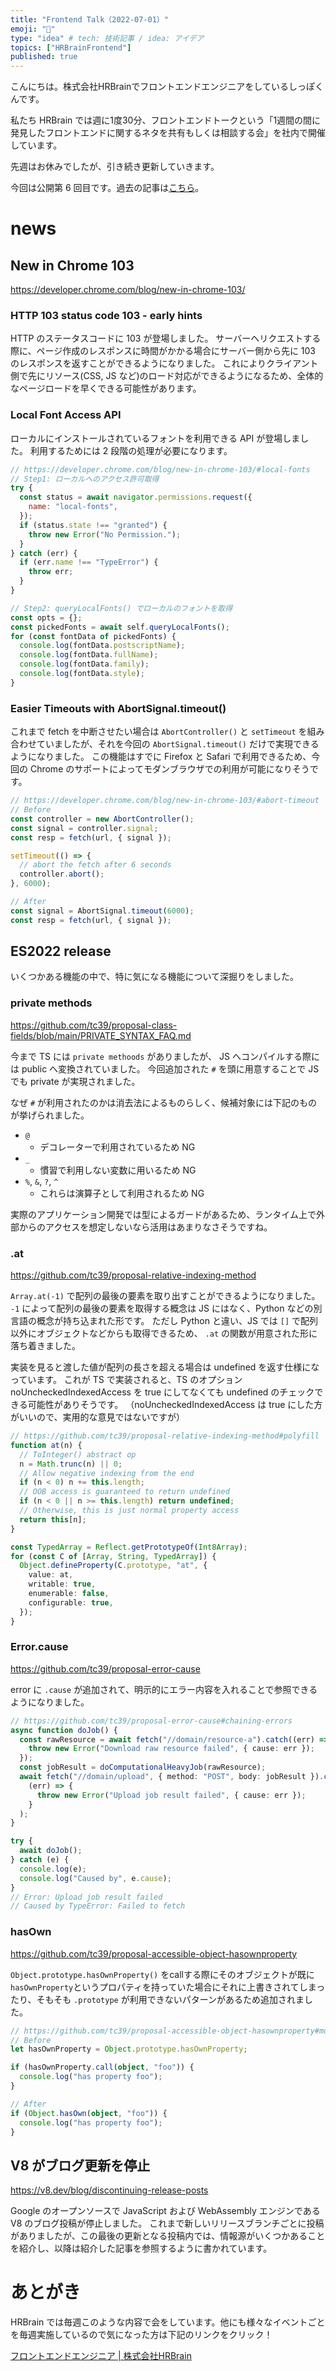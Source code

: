 ```yaml
---
title: "Frontend Talk（2022-07-01）"
emoji: "🧠"
type: "idea" # tech: 技術記事 / idea: アイデア
topics: ["HRBrainFrontend"]
published: true
---
```


<!-- prettier-ignore-start -->
<!-- textlint-disable -->
こんにちは。株式会社HRBrainでフロントエンドエンジニアをしているしっぽくんです。

私たち HRBrain では週に1度30分、フロントエンドトークという「1週間の間に発見したフロントエンドに関するネタを共有もしくは相談する会」を社内で開催しています。  

先週はお休みでしたが、引き続き更新していきます。

今回は公開第 6 回目です。過去の記事は[こちら](https://zenn.dev/topics/hrbrainfrontend)。
<!-- textlint-enable -->
<!-- prettier-ignore-end -->

# news

## New in Chrome 103

https://developer.chrome.com/blog/new-in-chrome-103/

### HTTP 103 status code 103 - early hints

HTTP のステータスコードに 103 が登場しました。
サーバーへリクエストする際に、ページ作成のレスポンスに時間がかかる場合にサーバー側から先に 103 のレスポンスを返すことができるようになりました。
これによりクライアント側で先にリソース(CSS, JS など)のロード対応ができるようになるため、全体的なページロードを早くできる可能性があります。

### Local Font Access API

ローカルにインストールされているフォントを利用できる API が登場しました。
利用するためには 2 段階の処理が必要になります。

```js
// https://developer.chrome.com/blog/new-in-chrome-103/#local-fonts
// Step1: ローカルへのアクセス許可取得
try {
  const status = await navigator.permissions.request({
    name: "local-fonts",
  });
  if (status.state !== "granted") {
    throw new Error("No Permission.");
  }
} catch (err) {
  if (err.name !== "TypeError") {
    throw err;
  }
}

// Step2: queryLocalFonts() でローカルのフォントを取得
const opts = {};
const pickedFonts = await self.queryLocalFonts();
for (const fontData of pickedFonts) {
  console.log(fontData.postscriptName);
  console.log(fontData.fullName);
  console.log(fontData.family);
  console.log(fontData.style);
}
```

### Easier Timeouts with AbortSignal.timeout()

これまで fetch を中断させたい場合は `AbortController()` と `setTimeout` を組み合わせていましたが、それを今回の `AbortSignal.timeout()` だけで実現できるようになりました。
この機能はすでに Firefox と Safari で利用できるため、今回の Chrome のサポートによってモダンブラウザでの利用が可能になりそうです。

```js
// https://developer.chrome.com/blog/new-in-chrome-103/#abort-timeout
// Before
const controller = new AbortController();
const signal = controller.signal;
const resp = fetch(url, { signal });

setTimeout(() => {
  // abort the fetch after 6 seconds
  controller.abort();
}, 6000);

// After
const signal = AbortSignal.timeout(6000);
const resp = fetch(url, { signal });
```

## ES2022 release

いくつかある機能の中で、特に気になる機能について深掘りをしました。

### private methods

https://github.com/tc39/proposal-class-fields/blob/main/PRIVATE_SYNTAX_FAQ.md

今まで TS には `private methoods` がありましたが、 JS へコンパイルする際には public へ変換されていました。
今回追加された `#` を頭に用意することで JS でも private が実現されました。

なぜ `#` が利用されたのかは消去法によるものらしく、候補対象には下記のものが挙げられました。

- `@`
  - デコレーターで利用されているため NG
- `_`
  - 慣習で利用しない変数に用いるため NG
- `%`, `&`, `?`, `^`
  - これらは演算子として利用されるため NG

実際のアプリケーション開発では型によるガードがあるため、ランタイム上で外部からのアクセスを想定しないなら活用はあまりなさそうですね。

### .at

https://github.com/tc39/proposal-relative-indexing-method

`Array.at(-1)` で配列の最後の要素を取り出すことができるようになりました。
`-1` によって配列の最後の要素を取得する概念は JS にはなく、Python などの別言語の概念が持ち込まれた形です。
ただし Python と違い、JS では `[]` で配列以外にオブジェクトなどからも取得できるため、 `.at` の関数が用意された形に落ち着きました。

実装を見ると渡した値が配列の長さを超える場合は undefined を返す仕様になっています。
これが TS で実装されると、TS のオプション noUncheckedIndexedAccess を true にしてなくても undefined のチェックできる可能性がありそうです。
（noUncheckedIndexedAccess は true にした方がいいので、実用的な意見ではないですが）

```ts
// https://github.com/tc39/proposal-relative-indexing-method#polyfill
function at(n) {
  // ToInteger() abstract op
  n = Math.trunc(n) || 0;
  // Allow negative indexing from the end
  if (n < 0) n += this.length;
  // OOB access is guaranteed to return undefined
  if (n < 0 || n >= this.length) return undefined;
  // Otherwise, this is just normal property access
  return this[n];
}

const TypedArray = Reflect.getPrototypeOf(Int8Array);
for (const C of [Array, String, TypedArray]) {
  Object.defineProperty(C.prototype, "at", {
    value: at,
    writable: true,
    enumerable: false,
    configurable: true,
  });
}
```

### Error.cause

https://github.com/tc39/proposal-error-cause

error に `.cause` が追加されて、明示的にエラー内容を入れることで参照できるようになりました。

```ts
// https://github.com/tc39/proposal-error-cause#chaining-errors
async function doJob() {
  const rawResource = await fetch("//domain/resource-a").catch((err) => {
    throw new Error("Download raw resource failed", { cause: err });
  });
  const jobResult = doComputationalHeavyJob(rawResource);
  await fetch("//domain/upload", { method: "POST", body: jobResult }).catch(
    (err) => {
      throw new Error("Upload job result failed", { cause: err });
    }
  );
}

try {
  await doJob();
} catch (e) {
  console.log(e);
  console.log("Caused by", e.cause);
}
// Error: Upload job result failed
// Caused by TypeError: Failed to fetch
```

### hasOwn

https://github.com/tc39/proposal-accessible-object-hasownproperty

`Object.prototype.hasOwnProperty()` をcallする際にそのオブジェクトが既に`hasOwnProperty`というプロパティを持っていた場合にそれに上書きされてしまったり、そもそも `.prototype` が利用できないパターンがあるため追加されました。

```ts
// https://github.com/tc39/proposal-accessible-object-hasownproperty#motivation
// Before
let hasOwnProperty = Object.prototype.hasOwnProperty;

if (hasOwnProperty.call(object, "foo")) {
  console.log("has property foo");
}

// After
if (Object.hasOwn(object, "foo")) {
  console.log("has property foo");
}
```

## V8 がブログ更新を停止

https://v8.dev/blog/discontinuing-release-posts

Google のオープンソースで JavaScript および WebAssembly エンジンである V8 のブログ投稿が停止しました。
これまで新しいリリースブランチごとに投稿がありましたが、この最後の更新となる投稿内では、情報源がいくつかあることを紹介し、以降は紹介した記事を参照するように書かれています。

<!-- prettier-ignore-start -->
<!-- textlint-disable -->
# あとがき
HRBrain では毎週このような内容で会をしています。他にも様々なイベントごとを毎週実施しているので気になった方は下記のリンクをクリック！

[フロントエンドエンジニア | 株式会社HRBrain](https://hrmos.co/pages/hrbrain/jobs/2110210)
<!-- textlint-enable -->
<!-- prettier-ignore-end -->
